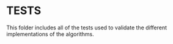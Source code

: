# TESTS

This folder includes all of the tests used to validate the different implementations of the algorithms.

